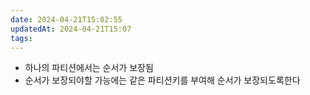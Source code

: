 ```yaml
---
date: 2024-04-21T15:02:55
updatedAt: 2024-04-21T15:07
tags: 
---
```

- 하나의 파티션에서는 순서가 보장됨
- 순서가 보장되야할 가능에는 같은 파티션키를 부여해 순서가 보장되도록한다
